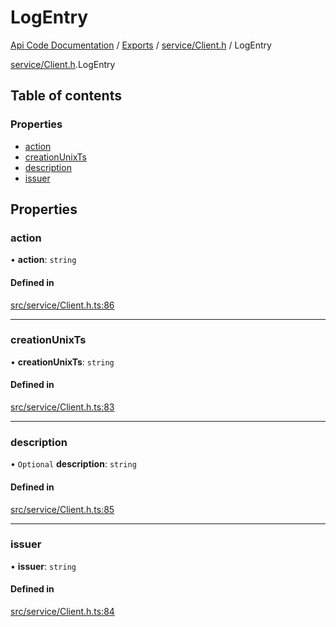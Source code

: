 # LogEntry
 
[Api Code Documentation](../README.md) / [Exports](../modules.md) / [service/Client.h](../modules/service_Client_h.md) / LogEntry

[service/Client.h](../modules/service_Client_h.md).LogEntry

## Table of contents

### Properties

- [action](service_Client_h.LogEntry.md#action)
- [creationUnixTs](service_Client_h.LogEntry.md#creationunixts)
- [description](service_Client_h.LogEntry.md#description)
- [issuer](service_Client_h.LogEntry.md#issuer)

## Properties

### action

• **action**: `string`

#### Defined in

[src/service/Client.h.ts:86](https://github.com/openkfw/TruBudget/blob/422cbec/api/src/service/Client.h.ts#L86)

___

### creationUnixTs

• **creationUnixTs**: `string`

#### Defined in

[src/service/Client.h.ts:83](https://github.com/openkfw/TruBudget/blob/422cbec/api/src/service/Client.h.ts#L83)

___

### description

• `Optional` **description**: `string`

#### Defined in

[src/service/Client.h.ts:85](https://github.com/openkfw/TruBudget/blob/422cbec/api/src/service/Client.h.ts#L85)

___

### issuer

• **issuer**: `string`

#### Defined in

[src/service/Client.h.ts:84](https://github.com/openkfw/TruBudget/blob/422cbec/api/src/service/Client.h.ts#L84)
